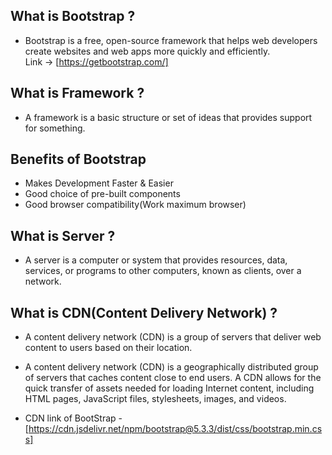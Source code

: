 ## What is Bootstrap ?
* Bootstrap is a free, open-source framework that helps web developers create websites and web apps more quickly and efficiently.</br>
Link -> [https://getbootstrap.com/]

## What is Framework ?
* A framework is a basic structure or set of ideas that provides support for something.

## Benefits of Bootstrap
* Makes Development Faster & Easier
* Good choice of pre-built components
* Good browser compatibility(Work maximum browser)

## What is Server ?
* A server is a computer or system that provides resources, data, services, or programs to other computers, known as clients, over a network.

## What is CDN(Content Delivery Network) ?
* A content delivery network (CDN) is a group of servers that deliver web content to users based on their location.
* A content delivery network (CDN) is a geographically distributed group of servers that caches content close to end users. A CDN allows for the quick transfer of assets needed for loading Internet content, including HTML pages, JavaScript files, stylesheets, images, and videos.

* CDN link of BootStrap - [https://cdn.jsdelivr.net/npm/bootstrap@5.3.3/dist/css/bootstrap.min.css]




